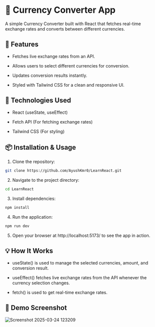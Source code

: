 # 💱 Currency Converter App

A simple Currency Converter built with React that fetches real-time exchange rates and converts between different currencies.

## 📌 Features
- Fetches live exchange rates from an API.

- Allows users to select different currencies for conversion.

- Updates conversion results instantly.

- Styled with Tailwind CSS for a clean and responsive UI.


## 🚀 Technologies Used
- React (useState, useEffect)

- Fetch API (For fetching exchange rates)

- Tailwind CSS (For styling)

## 📦 Installation & Usage

1. Clone the repository:

```bash
git clone https://github.com/AyushKmr0/LearnReact.git
```

2. Navigate to the project directory:

```bash
cd LearnReact
```


3. Install dependencies:

```bash
npm install
```

4. Run the application:

```bash
npm run dev
```

5. Open your browser at http://localhost:5173/ to see the app in action.

## 💡 How It Works

- useState() is used to manage the selected currencies, amount, and conversion result.

- useEffect() fetches live exchange rates from the API whenever the currency selection changes.

- fetch() is used to get real-time exchange rates.

## 📸 Demo Screenshot

![Screenshot 2025-03-24 123209](https://github.com/user-attachments/assets/2378de09-e1f3-4248-a1c6-c4fb328a7140)
